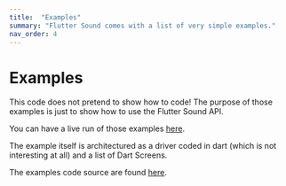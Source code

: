 ```yaml
---
title:  "Examples"
summary: "Flutter Sound comes with a list of very simple examples."
nav_order: 4
---
```

# Examples

This code does not pretend to show how to code! The purpose of those examples is just to show how to use the Flutter Sound API.

You can have a live run of those examples [here](/tau/fs/live/index.html).

The example itself is architectured as a driver coded in dart (which is not interesting at all)
and a list of Dart Screens. 

The examples code source are found [here](https://github.com/Canardoux/flutter_sound/tree/master/example/lib).
